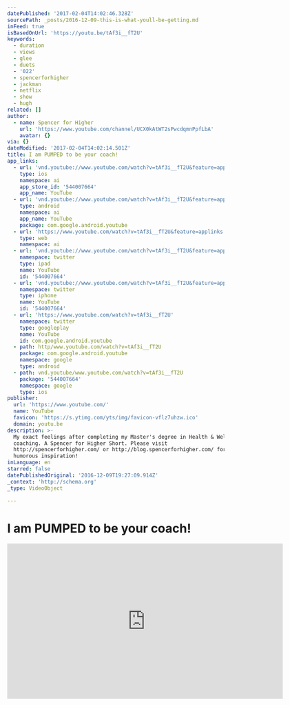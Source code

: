 ```yaml
---
datePublished: '2017-02-04T14:02:46.328Z'
sourcePath: _posts/2016-12-09-this-is-what-youll-be-getting.md
inFeed: true
isBasedOnUrl: 'https://youtu.be/tAf3i__fT2U'
keywords:
  - duration
  - views
  - glee
  - duets
  - '022'
  - spencerforhigher
  - jackman
  - netflix
  - show
  - hugh
related: []
author:
  - name: Spencer for Higher
    url: 'https://www.youtube.com/channel/UCX0kAtWT2sPwcdqmnPpfLbA'
    avatar: {}
via: {}
dateModified: '2017-02-04T14:02:14.501Z'
title: I am PUMPED to be your coach!
app_links:
  - url: 'vnd.youtube://www.youtube.com/watch?v=tAf3i__fT2U&feature=applinks'
    type: ios
    namespace: ai
    app_store_id: '544007664'
    app_name: YouTube
  - url: 'vnd.youtube://www.youtube.com/watch?v=tAf3i__fT2U&feature=applinks'
    type: android
    namespace: ai
    app_name: YouTube
    package: com.google.android.youtube
  - url: 'https://www.youtube.com/watch?v=tAf3i__fT2U&feature=applinks'
    type: web
    namespace: ai
  - url: 'vnd.youtube://www.youtube.com/watch?v=tAf3i__fT2U&feature=applinks'
    namespace: twitter
    type: ipad
    name: YouTube
    id: '544007664'
  - url: 'vnd.youtube://www.youtube.com/watch?v=tAf3i__fT2U&feature=applinks'
    namespace: twitter
    type: iphone
    name: YouTube
    id: '544007664'
  - url: 'https://www.youtube.com/watch?v=tAf3i__fT2U'
    namespace: twitter
    type: googleplay
    name: YouTube
    id: com.google.android.youtube
  - path: http/www.youtube.com/watch?v=tAf3i__fT2U
    package: com.google.android.youtube
    namespace: google
    type: android
  - path: vnd.youtube/www.youtube.com/watch?v=tAf3i__fT2U
    package: '544007664'
    namespace: google
    type: ios
publisher:
  url: 'https://www.youtube.com/'
  name: YouTube
  favicon: 'https://s.ytimg.com/yts/img/favicon-vflz7uhzw.ico'
  domain: youtu.be
description: >-
  My exact feelings after completing my Master's degree in Health & Wellness
  coaching. A Spencer for Higher Short. Please visit
  http://spencerforhigher.com/ or http://blog.spencerforhigher.com/ for more
  humorous inspiration!
inLanguage: en
starred: false
datePublishedOriginal: '2016-12-09T19:27:09.914Z'
_context: 'http://schema.org'
_type: VideoObject

---
```

# I am PUMPED to be your coach!

<iframe src="https://cdn.embedly.com/widgets/media.html?src=https%3A%2F%2Fwww.youtube.com%2Fembed%2FtAf3i__fT2U%3Ffeature%3Doembed&amp;url=http%3A%2F%2Fwww.youtube.com%2Fwatch%3Fv%3DtAf3i__fT2U&amp;image=https%3A%2F%2Fi.ytimg.com%2Fvi%2FtAf3i__fT2U%2Fhqdefault.jpg&amp;key=b7d04c9b404c499eba89ee7072e1c4f7&amp;type=text%2Fhtml&amp;schema=youtube" width="640" height="360" scrolling="no" frameborder="0" allowfullscreen="" style=""></iframe>